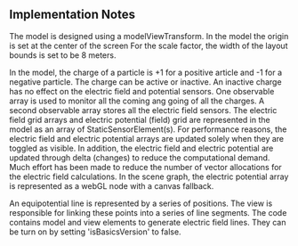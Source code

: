 ## Implementation Notes

The model is designed using a modelViewTransform. In the model the origin is set at the center of the screen
For the scale factor, the width of the layout bounds is set to be 8 meters.

In the model, the charge of a particle is +1 for a positive article and -1 for a negative particle. The
charge can be active or inactive. An inactive charge has no effect on the electric field and potential sensors.
One observable array is used to monitor all the coming ang going of all the charges. A second observable
array stores all the electric field sensors. The electric field grid arrays and electric potential (field) grid
are represented in the model as an array of StaticSensorElement(s). For performance reasons, the electric field and
electric potential arrays are updated solely when they are toggled as visible. In addition, the electric field
and electric potential are updated through delta (changes) to reduce the computational demand. Much effort has been
made to reduce the number of vector allocations for the electric field calculations. In the scene graph, the electric
potential array is represented as a webGL node with a canvas fallback.

An equipotential line is represented by a series of positions. The view is responsible
for linking these points into a series of line segments. The code contains model and view elements
to generate electric field lines. They can be turn on by setting 'isBasicsVersion' to false.
